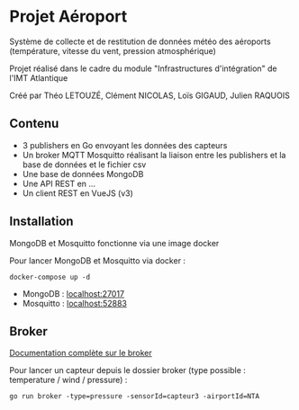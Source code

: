 # Projet Aéroport

Système de collecte et de restitution de données météo des aéroports (température, vitesse du vent, pression atmosphérique)

Projet réalisé dans le cadre du module "Infrastructures d'intégration" de l'IMT Atlantique 

Créé par Théo LETOUZÉ, Clément NICOLAS, Loïs GIGAUD, Julien RAQUOIS

## Contenu

- 3 publishers en Go envoyant les données des capteurs
- Un broker MQTT Mosquitto réalisant la liaison entre les publishers et la base de données et le fichier csv
- Une base de données MongoDB
- Une API REST en ...
- Un client REST en VueJS (v3)

## Installation

MongoDB et Mosquitto fonctionne via une image docker

Pour lancer MongoDB et Mosquitto via docker : 
```shell
docker-compose up -d
```

- MongoDB : [localhost:27017](localhost:27017)
- Mosquitto : [localhost:52883](localhost:52883)

## Broker

[Documentation complète sur le broker](broker/README.md)

Pour lancer un capteur depuis le dossier broker (type possible : temperature / wind / pressure) :
```shell
go run broker -type=pressure -sensorId=capteur3 -airportId=NTA
```